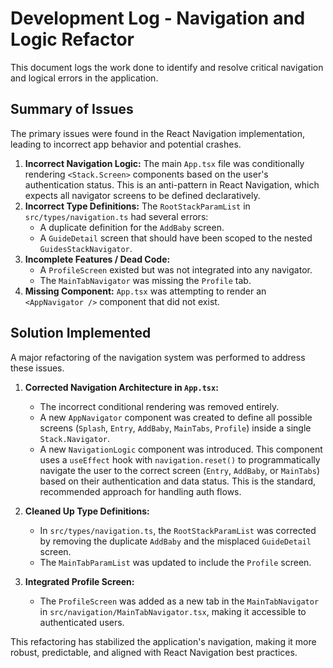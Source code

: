 # Development Log - Navigation and Logic Refactor

This document logs the work done to identify and resolve critical navigation and logical errors in the application.

## Summary of Issues

The primary issues were found in the React Navigation implementation, leading to incorrect app behavior and potential crashes.

1.  **Incorrect Navigation Logic:** The main `App.tsx` file was conditionally rendering `<Stack.Screen>` components based on the user's authentication status. This is an anti-pattern in React Navigation, which expects all navigator screens to be defined declaratively.
2.  **Incorrect Type Definitions:** The `RootStackParamList` in `src/types/navigation.ts` had several errors:
    *   A duplicate definition for the `AddBaby` screen.
    *   A `GuideDetail` screen that should have been scoped to the nested `GuidesStackNavigator`.
3.  **Incomplete Features / Dead Code:**
    *   A `ProfileScreen` existed but was not integrated into any navigator.
    *   The `MainTabNavigator` was missing the `Profile` tab.
4.  **Missing Component:** `App.tsx` was attempting to render an `<AppNavigator />` component that did not exist.

## Solution Implemented

A major refactoring of the navigation system was performed to address these issues.

1.  **Corrected Navigation Architecture in `App.tsx`:**
    *   The incorrect conditional rendering was removed entirely.
    *   A new `AppNavigator` component was created to define all possible screens (`Splash`, `Entry`, `AddBaby`, `MainTabs`, `Profile`) inside a single `Stack.Navigator`.
    *   A new `NavigationLogic` component was introduced. This component uses a `useEffect` hook with `navigation.reset()` to programmatically navigate the user to the correct screen (`Entry`, `AddBaby`, or `MainTabs`) based on their authentication and data status. This is the standard, recommended approach for handling auth flows.

2.  **Cleaned Up Type Definitions:**
    *   In `src/types/navigation.ts`, the `RootStackParamList` was corrected by removing the duplicate `AddBaby` and the misplaced `GuideDetail` screen.
    *   The `MainTabParamList` was updated to include the `Profile` screen.

3.  **Integrated Profile Screen:**
    *   The `ProfileScreen` was added as a new tab in the `MainTabNavigator` in `src/navigation/MainTabNavigator.tsx`, making it accessible to authenticated users.

This refactoring has stabilized the application's navigation, making it more robust, predictable, and aligned with React Navigation best practices.
